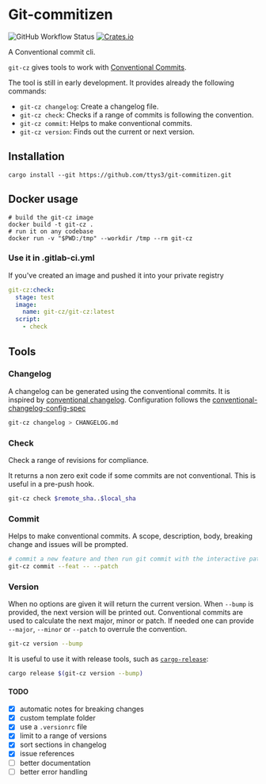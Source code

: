 # Git-commitizen

![GitHub Workflow Status](https://img.shields.io/github/workflow/status/git-cz/git-cz/Build%20binary)
[![Crates.io](https://img.shields.io/crates/v/git-cz)](https://crates.io/crates/git-cz)

A Conventional commit cli.

`git-cz` gives tools to work with [Conventional Commits][1].

The tool is still in early development.
It provides already the following commands:

- `git-cz changelog`: Create a changelog file.
- `git-cz check`: Checks if a range of commits is following the convention.
- `git-cz commit`: Helps to make conventional commits.
- `git-cz version`: Finds out the current or next version.

## Installation

`cargo install --git https://github.com/ttys3/git-commitizen.git`

## Docker usage

```shell script
# build the git-cz image
docker build -t git-cz .
# run it on any codebase
docker run -v "$PWD:/tmp" --workdir /tmp --rm git-cz
```

### Use it in .gitlab-ci.yml

If you've created an image and pushed it into your private registry

```yaml
git-cz:check:
  stage: test
  image:
    name: git-cz/git-cz:latest
  script:
    - check
```

## Tools

### Changelog

A changelog can be generated using the conventional commits.
It is inspired by [conventional changelog][2].
Configuration follows the [conventional-changelog-config-spec][3]

```sh
git-cz changelog > CHANGELOG.md
```

### Check

Check a range of revisions for compliance.

It returns a non zero exit code if some commits are not conventional.
This is useful in a pre-push hook.

```sh
git-cz check $remote_sha..$local_sha
```

### Commit

Helps to make conventional commits.
A scope, description, body, breaking change and issues will be prompted.

```sh
# commit a new feature and then run git commit with the interactive patch switch
git-cz commit --feat -- --patch
```

### Version

When no options are given it will return the current version.
When `--bump` is provided, the next version will be printed out.
Conventional commits are used to calculate the next major, minor or patch.
If needed one can provide `--major`, `--minor` or `--patch` to overrule the convention.

```sh
git-cz version --bump
```

It is useful to use it with release tools, such as [`cargo-release`](https://crates.io/crates/cargo-release):

```sh
cargo release $(git-cz version --bump)
```

#### TODO

- [x] automatic notes for breaking changes
- [x] custom template folder
- [x] use a `.versionrc` file
- [x] limit to a range of versions
- [x] sort sections in changelog
- [x] issue references
- [ ] better documentation
- [ ] better error handling

[1]: https://www.conventionalcommits.org/
[2]: https://github.com/conventional-changelog/conventional-changelog
[3]: https://github.com/conventional-changelog/conventional-changelog-config-spec/blob/master/versions/2.1.0/README.md

